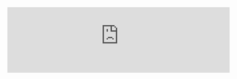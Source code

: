 <iframe onload="this.height=document.documentElement.clientWidth;" src="https://hamuddaolihumanlinewiki.miraheze.org" title="MHDH维基" style="position:relative;width:100%;top:0" frameborder="0"></iframe>
